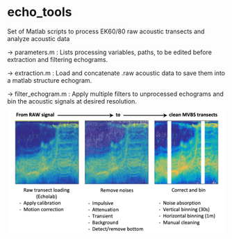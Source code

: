 # echo_tools
Set of Matlab scripts to process EK60/80 raw acoustic transects and analyze acoustic data

-> parameters.m : Lists processing variables, paths, to be edited before extraction and filtering echograms. 

-> extraction.m : Load and concatenate .raw acoustic data to save them into a matlab structure echogram.

-> filter_echogram.m : Apply multiple filters to unprocessed echograms and bin the acoustic signals at desired resolution. 

![alt text](https://github.com/obeg-acoustics/echo_tools/blob/main/schematics.png)
